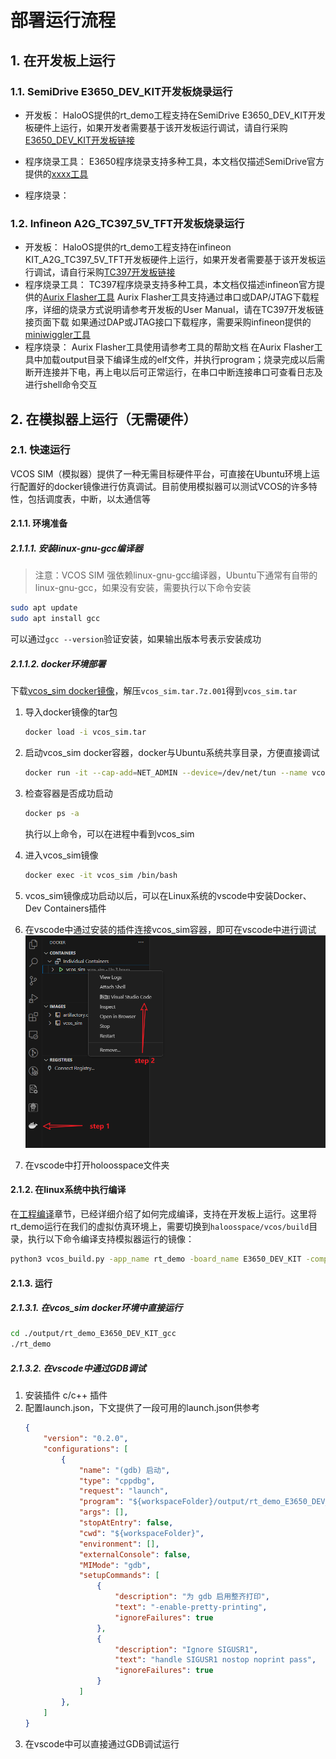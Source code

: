 # 部署运行流程
## 1. 在开发板上运行
### 1.1. SemiDrive E3650_DEV_KIT开发板烧录运行
- 开发板：
  HaloOS提供的rt_demo工程支持在SemiDrive E3650_DEV_KIT开发板硬件上运行，如果开发者需要基于该开发板运行调试，请自行采购[E3650_DEV_KIT开发板链接]()
- 程序烧录工具：
  E3650程序烧录支持多种工具，本文档仅描述SemiDrive官方提供的[xxxx工具]()

- 程序烧录：

### 1.2. Infineon A2G_TC397_5V_TFT开发板烧录运行
- 开发板：
  HaloOS提供的rt_demo工程支持在infineon KIT_A2G_TC397_5V_TFT开发板硬件上运行，如果开发者需要基于该开发板运行调试，请自行采购[TC397开发板链接](https://www.infineon.com/cms/en/product/evaluation-boards/kit_a2g_tc397_5v_tft/)
- 程序烧录工具：
  TC397程序烧录支持多种工具，本文档仅描述infineon官方提供的[Aurix Flasher工具](https://softwaretools.infineon.com/tools/com.ifx.tb.tool.aurixflashersoftwaretool)
  Aurix Flasher工具支持通过串口或DAP/JTAG下载程序，详细的烧录方式说明请参考开发板的User Manual，请在TC397开发板链接页面下载
  如果通过DAP或JTAG接口下载程序，需要采购infineon提供的[miniwiggler工具](https://www.infineon.com/cms/en/product/evaluation-boards/kit_dap_miniwiggler_usb/)
- 程序烧录：
  Aurix Flasher工具使用请参考工具的帮助文档
  在Aurix Flasher工具中加载output目录下编译生成的elf文件，并执行program；烧录完成以后需断开连接并下电，再上电以后可正常运行，在串口中断连接串口可查看日志及进行shell命令交互

## 2. 在模拟器上运行（无需硬件）
### 2.1. 快速运行
VCOS SIM（模拟器）提供了一种无需目标硬件平台，可直接在Ubuntu环境上运行配置好的docker镜像进行仿真调试。目前使用模拟器可以测试VCOS的许多特性，包括调度表，中断，以太通信等
#### 2.1.1. 环境准备
##### 2.1.1.1. 安装linux-gnu-gcc编译器
> 注意：VCOS SIM 强依赖linux-gnu-gcc编译器，Ubuntu下通常有自带的linux-gnu-gcc，如果没有安装，需要执行以下命令安装

```bash
sudo apt update
sudo apt install gcc
```
可以通过`gcc --version`验证安装，如果输出版本号表示安装成功

##### 2.1.1.2. docker环境部署
下载[vcos_sim docker镜像](https://gitee.com/yanxiaoyong_1/sim-docker)，解压`vcos_sim.tar.7z.001`得到`vcos_sim.tar`
1. 导入docker镜像的tar包
   ```bash
   docker load -i vcos_sim.tar
   ```
2. 启动vcos_sim docker容器，docker与Ubuntu系统共享目录，方便直接调试
   ```bash
   docker run -it --cap-add=NET_ADMIN --device=/dev/net/tun --name vcos_sim -v /home:/home vcos_sim /bin/bash &
   ```
3. 检查容器是否成功启动
   ```bash
   docker ps -a
   ```
   执行以上命令，可以在进程中看到vcos_sim

4. 进入vcos_sim镜像
   ```bash
   docker exec -it vcos_sim /bin/bash
   ```
5. vcos_sim镜像成功启动以后，可以在Linux系统的vscode中安装Docker、Dev Containers插件  
6. 在vscode中通过安装的插件连接vcos_sim容器，即可在vscode中进行调试  
![vscode连接vcos_sim](../_static/image/quick_start/vscode-connect-docker.png)
7. 在vscode中打开holoosspace文件夹

#### 2.1.2. 在linux系统中执行编译
在[工程编译](./02_compiling.md)章节，已经详细介绍了如何完成编译，支持在开发板上运行。这里将rt_demo运行在我们的虚拟仿真环境上，需要切换到`haloosspace/vcos/build`目录，执行以下命令编译支持模拟器运行的镜像：
```bash
python3 vcos_build.py -app_name rt_demo -board_name E3650_DEV_KIT -compiler gcc -maketool ninja -sim 1 -all
```

#### 2.1.3. 运行
##### 2.1.3.1. 在vcos_sim docker环境中直接运行
```bash
cd ./output/rt_demo_E3650_DEV_KIT_gcc
./rt_demo
```

##### 2.1.3.2. 在vscode中通过GDB调试
1. 安装插件 c/c++ 插件
2. 配置launch.json，下文提供了一段可用的launch.json供参考
    ```json
    {
        "version": "0.2.0",
        "configurations": [
            {
                "name": "(gdb) 启动",
                "type": "cppdbg",
                "request": "launch",
                "program": "${workspaceFolder}/output/rt_demo_E3650_DEV_KIT_gcc/rt_demo",
                "args": [],
                "stopAtEntry": false,
                "cwd": "${workspaceFolder}",
                "environment": [],
                "externalConsole": false,
                "MIMode": "gdb",
                "setupCommands": [
                    {
                        "description": "为 gdb 启用整齐打印",
                        "text": "-enable-pretty-printing",
                        "ignoreFailures": true
                    },
                    {
                        "description": "Ignore SIGUSR1",
                        "text": "handle SIGUSR1 nostop noprint pass",
                        "ignoreFailures": true
                    }
                ]
            },
        ]
    }
    ```
3. 在vscode中可以直接通过GDB调试运行
